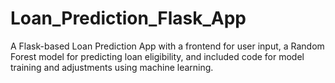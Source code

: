 # Loan_Prediction_Flask_App
A Flask-based Loan Prediction App with a frontend for user input, a Random Forest model for predicting loan eligibility, and included code for model training and adjustments using machine learning.
